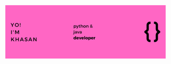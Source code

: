 <img src="https://raw.githubusercontent.com/tomatoCoderq/tomatoCoderq/main/assets/banner.png" alt="Introduction Banner.." style="text-align: center; margin-bottom: 30px;" />
